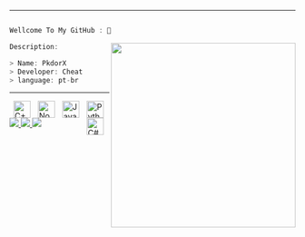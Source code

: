 ---------------
```csharp

Wellcome To My GitHub : 👋

```


<p aling="center">
	<a aling="left">
		<img align="right" width="325" src="https://github-readme-stats.vercel.app/api?username=PKDORX&theme=midnight-purple&show_icons=true" data-canonical-src="https://github-readme-stats.vercel.app/api?username=psauxx&amp;show_icons=true&amp;theme=radical" style="max-width: 150%;"/>
	</a>
</p>

```csharp
Description:

> Name: PkdorX
> Developer: Cheat
> language: pt-br

```
---------------

<p aling="center">
	<a aling="right">
		<img align="right" alt="Python" width="30px" style="padding-right:10px;" src="https://cdn.jsdelivr.net/gh/devicons/devicon/icons/python/python-plain.svg" />
	</a>
	<a aling="right">
		<img align="right" alt="JavaScript" width="30px" style="padding-right:10px;" src="https://cdn.jsdelivr.net/gh/devicons/devicon/icons/javascript/javascript-plain.svg" />
		</a>
	<a aling="right">
		<img align="right" alt="NodeJS" width="30px" style="padding-right:10px;" src="https://cdn.jsdelivr.net/gh/devicons/devicon/icons/nodejs/nodejs-original.svg" />
		</a>
	<a aling="right">
		<img align="right" alt="C++" width="30px" style="padding-right:10px;" src="https://cdn.jsdelivr.net/gh/devicons/devicon/icons/cplusplus/cplusplus-line.svg" 
		</a>
	<a aling="right">
		<img align="right" alt="C#" width="30px" style="padding-right:10px;" src="https://cdn.jsdelivr.net/gh/devicons/devicon/icons/csharp/csharp-line.svg" />
		</a>
	<a aling="left">
  <a href="https://discord.gg/jp5Kf5EaDA">
      <img src="https://img.shields.io/badge/DISCORD-gray.svg?colorA=655BE1&colorB=3c72ff&style=for-the-badge"/>
    </a
	  <a aling="left">
  <a href="https://www.youtube.com/@PKDORX">
      <img src="https://img.shields.io/badge/YOUTUBE-gray.svg?colorA=655BE1&colorB=ff0000&style=for-the-badge"/>
    </a
	  <a aling="left">
  <a href="https://ayo.so/pkdorx">
      <img src="https://img.shields.io/badge/WEB-gray.svg?colorA=655BE1&colorB=8000FF&style=for-the-badge"/>
    </a
		</a>
	</p>












	



	



  

 


 


  
  


